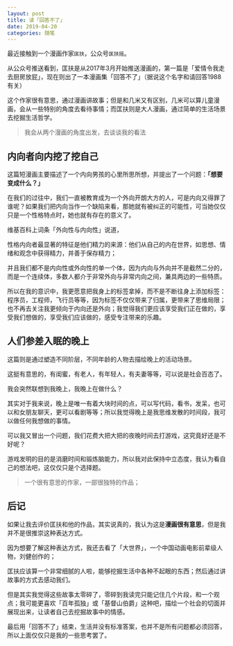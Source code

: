 ```yaml
---
layout: post
title: 读「回答不了」
date: 2019-04-20
categories: 随笔
---
```


最近接触到一个漫画作家`匡扶`，公众号`匡扶摇`。

从公众号推送看到，匡扶是从2017年3月开始推送漫画的，第一篇是「爱情令我走去厨房放屁」，现在则出了一本漫画集「回答不了」（据说这个名字和请回答1988有关）

这个作家很有意思，通过漫画讲故事；但是和几米又有区别，几米可以算儿童漫画，会从一些特别的角度去看待事情；而匡扶则是大人漫画，通过简单的生活场景去挖掘生活哲学。  



> 我会从两个漫画的角度出发，去谈谈我的看法

## 内向者向内挖了挖自己

这篇短漫画主要描述了一个内向男孩的心里所思所想，并提出了一个问题：**「想要变成什么？」**

在我们的过往中，我们一直被教育成为一个外向开朗大方的人，可是内向又得罪了谁呢？如果我们把内向当作一个缺陷来看，那她就有被纠正的可能性，可当她仅仅只是一个性格特点时，她也就有存在的意义了。

维基百科上词条「外向性与内向性」说道，

​       性格内向者最显著的特征是他们精力的来源：他们从自己的内在世界，如思想、情绪和观念中获得精力，并善于保存精力；

​      并且我们都不是内向性或外向性的单一个体，因为内向与外向并不是截然二分的，而是一个连续体，多数人都介于非常外向与非常内向之间，兼具两边的一些特质。

所以在我的意识中，我更愿意把我身上的标签拿掉，而不是不断往身上添加标签：程序员，工程师，飞行员等等，因为标签不仅仅带来了归属，更带来了思维局限；也不再去关注我更倾向于内向还是外向；我觉得我们更应该享受我们正在做的，享受我们想做的，享受我们应该做的，感受专注带来的乐趣。



## 人们参差入眠的晚上

这篇则是通过塑造不同阶层，不同年龄的人物去描绘晚上的活动场景。

这挺有意思的，有闺蜜，有老人，有年轻人，有夫妻等等，可以说是社会百态了。

我会突然联想到我晚上，我晚上在做什么？

其实对于我来说，晚上是唯一有着大块时间的点，可以写代码，看书，发呆，也可以和女朋友聊天，更可以看剧等等；所以我觉得晚上是我思维发散的时间段，我可以做任何我想做的事情。

可以我又冒出一个问题，我们花费大把大把的夜晚时间去打游戏，这究竟好还是不好呢？

游戏发明的目的是消磨时间和锻炼脑能力，所以我对此保持中立态度，我认为看自己的想法吧，这仅仅只是个选择题。



> 一个很有意思的作家，一部很独特的作品；

## 后记

如果让我去评价匡扶和他的作品，其实说真的，我认为这是**漫画很有意思**，但是我并不是很推崇这种表达方式。

因为想要了解这种表达方式，我还去看了「大世界」，一个中国动画电影前辈级人物，刘健创作的；

匡扶应该算一个非常细腻的人啦，能够挖掘生活中各种不起眼的东西；然后通过讲故事的方式去感动我们。

但是其实我觉得这些故事太零碎了，零碎到我读完只能记住几个片段，和一个观点；我可能更喜欢「百年孤独」或「基督山伯爵」这种吧，描绘一个社会的切面并展现出来，让读者自己去挖掘故事中的情感。

最后用「回答不了」结束，生活并没有标准答案，也并不是所有问题都必须回答，所以上面仅仅只是我的一些思考罢了。











